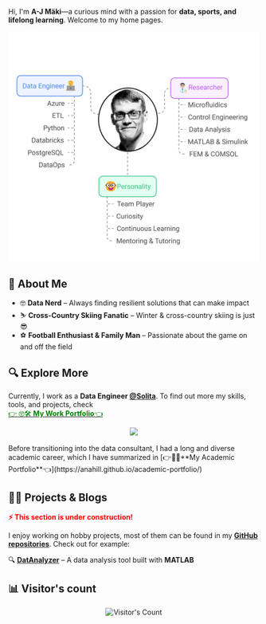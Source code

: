 <!-- Please be freely to check my codes -->

<!-- # 👋 Welcome! I'm **A-J Mäki** -->
Hi, I'm **A-J Mäki**—a curious mind with a passion for **data, sports, and lifelong learning**. Welcome to my home pages.  
<!-- ![my](pics/ajm_de_bubble.png) -->
![my_profile](pics/ajm_profile.png "my profile")

<!--  
Using Napkin with something like these, created new profile pic
A-J Mäki is combosed of
- Personality
  - team player
  - curiosity
  - continuous learning
  - mentoring & tutoring
- Researcher
  - microfluidics
  - control engineering
  - data analysis
  - MATLAB & Simulink
  - FEM & COMSOL
- Data Consultant
  - Azure
  - ETL
  - Python
  - Databricks
  - PostgreSQL
  - DataOps
-->

## 🚀 **About Me**  

- 🤓 **Data Nerd** – Always finding resilient solutions that can make impact   
- ⛷️ **Cross-Country Skiing Fanatic** – Winter & cross-country skiing is just 😎  
- ⚽ **Football Enthusiast & Family Man** – Passionate about the game on and off the field  

## 🔍 **Explore More**  
Currently, I work as a **Data Engineer [@Solita](https://www.solita.fi/)**. 
To find out more my skills, tools, and projects, check  
[<span style="color:green">👉 🤓🛠️ **My Work Portfolio**👈</span>](https://anahill.github.io/portfolio/)

<p align="center">
  <img src="https://skillicons.dev/icons?i=azure,postgres,python,powershell,bash" />
</p>
<!-- 
Before transitioning into the world of data, I had a long and diverse academic career. Dive into 
<a href="https://anahill.github.io/academic-portfolio/" class="red-text">**👨‍🔬My Academic Portfolio**</a> to explore my research.   -->
Before transitioning into the data consultant, I had a long and diverse academic career, which I have summarized in  
[👉👨‍🔬**My Academic Portfolio**👈](https://anahill.github.io/academic-portfolio/)


## 📂📝 Projects & Blogs
<span style="color:red"><strong>⚡ This section is under construction!</strong></span>  

I enjoy working on hobby projects, most of them can be found in my **[GitHub repositories](https://github.com/AnaHill?tab=repositories)**. Check out for example:  

🔍 **[DatAnalyzer](https://github.com/AnaHill/DatAnalyzer)** – A data analysis tool built with **MATLAB**

## 📊 **Visitor's count**
<div align="center">   
  <img src="https://profile-counter.glitch.me/AnaHill/count.svg" alt="Visitor's Count" />
</div>
